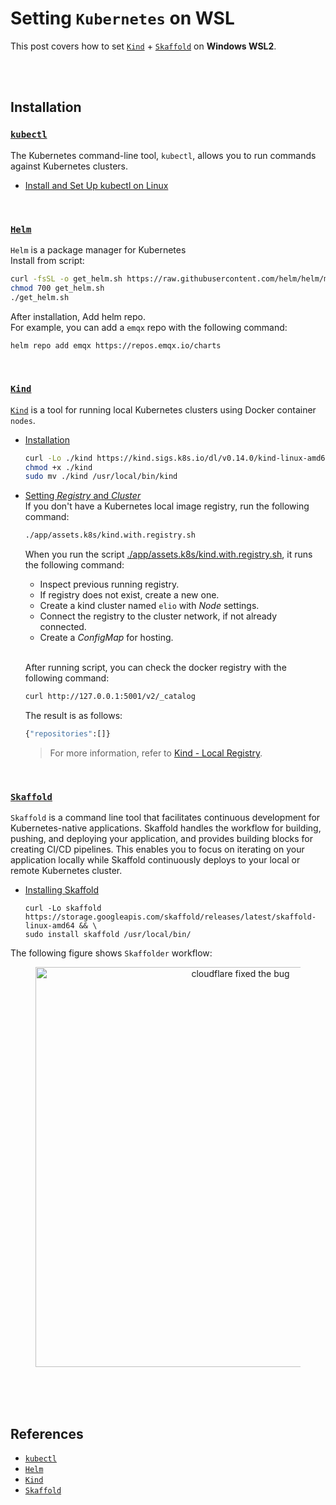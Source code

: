 # Setting `Kubernetes` on WSL

This post covers how to set [`Kind`](https://kind.sigs.k8s.io/) + [`Skaffold`](https://skaffold.dev/) on **Windows WSL2**.  

<br/><br/>

## Installation  
### [`kubectl`](https://kubernetes.io/docs/tasks/tools/)  
The Kubernetes command-line tool, `kubectl`, allows you to run commands  
against Kubernetes clusters. 

* [Install and Set Up kubectl on Linux](https://kubernetes.io/docs/tasks/tools/install-kubectl-linux/)  

<br/>

### [`Helm`](https://helm.sh/)  
`Helm` is a package manager for Kubernetes  
Install from script:  
```bash
curl -fsSL -o get_helm.sh https://raw.githubusercontent.com/helm/helm/main/scripts/get-helm-3
chmod 700 get_helm.sh
./get_helm.sh
```

After installation, Add helm repo.  
For example, you can add a `emqx` repo with the following command:

```bash
helm repo add emqx https://repos.emqx.io/charts
```

<br/>

### [`Kind`](https://kind.sigs.k8s.io/)  
[`Kind`](https://kind.sigs.k8s.io/) is a tool for running local Kubernetes clusters using Docker container `nodes`.  
* [Installation](https://kind.sigs.k8s.io/docs/user/quick-start/#installation)  
  ```bash
  curl -Lo ./kind https://kind.sigs.k8s.io/dl/v0.14.0/kind-linux-amd64
  chmod +x ./kind
  sudo mv ./kind /usr/local/bin/kind
  ```

* [Setting *Registry* and *Cluster*](https://kind.sigs.k8s.io/docs/user/local-registry/#create-a-cluster-and-registry)  
  If you don't have a Kubernetes local image registry, run the following command:  
    ```bash
    ./app/assets.k8s/kind.with.registry.sh
    ```

    When you run the script [./app/assets.k8s/kind.with.registry.sh](../app/assets.k8s/kind.with.registry.sh), it runs the following command:

    * Inspect previous running registry.  
    * If registry does not exist, create a new one.
    * Create a kind cluster named `elio` with *Node* settings.  
    * Connect the registry to the cluster network, if not already connected.  
    * Create a *ConfigMap* for hosting.  

  <br/>

  After running script, you can check the docker registry with the following command:  

    ```bash
    curl http://127.0.0.1:5001/v2/_catalog
    ```

  The result is as follows:  
    ```bash
    {"repositories":[]}
    ```

    > For more information, refer to [Kind - Local Registry](https://kind.sigs.k8s.io/docs/user/local-registry/).  

<br/>

### [`Skaffold`](https://skaffold.dev/docs/install/)  
`Skaffold` is a command line tool that facilitates continuous development for Kubernetes-native applications. Skaffold handles the workflow for building, pushing, and deploying your application, and provides building blocks for creating CI/CD pipelines. This enables you to focus on iterating on your application locally while Skaffold continuously deploys to your local or remote Kubernetes cluster.  

* [Installing Skaffold](https://skaffold.dev/docs/install/)  
  ```
  curl -Lo skaffold https://storage.googleapis.com/skaffold/releases/latest/skaffold-linux-amd64 && \
  sudo install skaffold /usr/local/bin/
  ```

The following figure shows `Skaffolder` workflow:

<figure>
  <div style="text-align:center">
    <img src="https://skaffold.dev/images/architecture.png" style="width: 640px; max-width: 100%; height: auto" title="cloudflare fixed the bug" />
  </div>
</figure>

<br/><br/><br/>

## References  
* [`kubectl`](https://kubernetes.io/docs/tasks/tools/)  
* [`Helm`](https://helm.sh/)  
* [`Kind`](https://kind.sigs.k8s.io/)  
* [`Skaffold`](https://skaffold.dev/docs/install/)  
